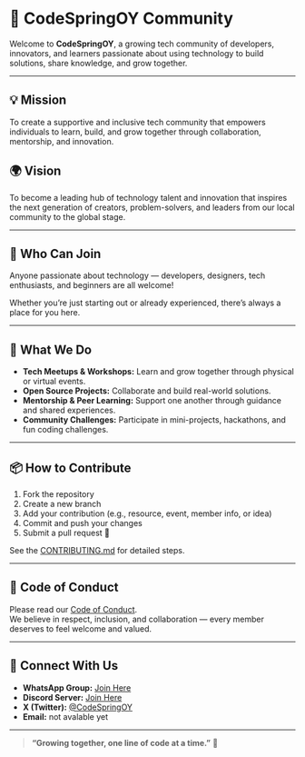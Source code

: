 # 🌱 CodeSpringOY Community

Welcome to **CodeSpringOY**, a growing tech community of developers, innovators, and learners passionate about using technology to build solutions, share knowledge, and grow together.

---

## 💡 Mission
To create a supportive and inclusive tech community that empowers individuals to learn, build, and grow together through collaboration, mentorship, and innovation.

## 🌍 Vision
To become a leading hub of technology talent and innovation that inspires the next generation of creators, problem-solvers, and leaders from our local community to the global stage.

---

## 👥 Who Can Join
Anyone passionate about technology — developers, designers, tech enthusiasts, and beginners are all welcome!

Whether you’re just starting out or already experienced, there’s always a place for you here.

---

## 🚀 What We Do
- **Tech Meetups & Workshops:** Learn and grow together through physical or virtual events.  
- **Open Source Projects:** Collaborate and build real-world solutions.  
- **Mentorship & Peer Learning:** Support one another through guidance and shared experiences.  
- **Community Challenges:** Participate in mini-projects, hackathons, and fun coding challenges.

---

## 📦 How to Contribute
1. Fork the repository  
2. Create a new branch  
3. Add your contribution (e.g., resource, event, member info, or idea)  
4. Commit and push your changes  
5. Submit a pull request 🚀

See the [CONTRIBUTING.md](CONTRIBUTING.md) for detailed steps.

---

## 📜 Code of Conduct
Please read our [Code of Conduct](CODE_OF_CONDUCT.md).  
We believe in respect, inclusion, and collaboration — every member deserves to feel welcome and valued.

---

## 💬 Connect With Us
- **WhatsApp Group:** [Join Here](https://chat.whatsapp.com/EuNilcwszvqGFhCicixq3C)
- **Discord Server:** [Join Here](#)
- **X (Twitter):** [@CodeSpringOY](#)
- **Email:** not avalable yet

---

> **“Growing together, one line of code at a time.”** 🌱
